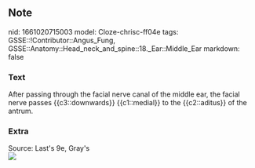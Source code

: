 ## Note
nid: 1661020715003
model: Cloze-chrisc-ff04e
tags: GSSE::!Contributor::Angus_Fung, GSSE::Anatomy::Head_neck_and_spine::18._Ear::Middle_Ear
markdown: false

### Text
After passing through the facial nerve canal of the middle ear, the facial nerve passes {{c3::downwards}} {{c1::medial}} to the {{c2::aditus}} of the antrum.

### Extra
<div>
  Source: Last's 9e, Gray's
</div>
<div><img src=
"paste-cf33ddb679dda9e77495e925c6b8cf72672cdac3.jpg"></div>
